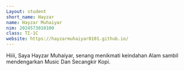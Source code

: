 ```yaml
---
Layout: student
short_name: Hayzar
name: Hayzar Muhaiyar
nim: 2024573010100
class: TI-1C
website: https://hayzarmuhaiyar0101.github.io/
---
```

Hiiii, Saya Hayzar Muhaiyar, senang menikmati keindahan Alam sambil mendengarkan Music Dan Secangkir Kopi.
